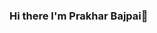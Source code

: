### Hi there I'm Prakhar Bajpai👋

<!--
**Prakhar-10/Prakhar-10** is a ✨ _special_ ✨ repository because its `README.md` (this file) appears on your GitHub profile.

Here are some ideas to get you started:
- 🤔 I'm a 4th year Electronics And Communication student.
- 🔭 I’m currently looking for job opportunities in Software and Front-End Development.
- 👯 I’m looking to collaborate on web development projects.
- 📫 How to reach me: [Linkedin](https://www.linkedin.com/in/prakhar-bajpai-811237179/)


